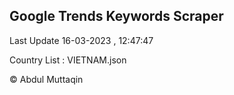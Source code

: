 

## Google Trends Keywords Scraper 
 
Last Update 16-03-2023 , 12:47:47

Country List :
VIETNAM.json



© Abdul Muttaqin 

